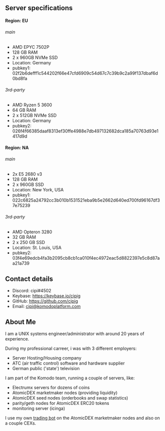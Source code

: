 ## Server specifications

#### Region: EU

###### main
- AMD EPYC 7502P
- 128 GB RAM
- 2 x 960GB NVMe SSD
- Location: Germany
- pubkey1: 02f2b6defff1c544202f66e47cfd6909c54d67c7c39b9c2a99f137dbaf6d0bd8fa

###### 3rd-party
- AMD Ryzen 5 3600
- 64 GB RAM
- 2 x 512GB NVMe SSD
- Location: Germany
- pubkey2: 026f4f66385daaf8313ef30ffe4988e7db497132682dca185a70763d93e1417d9d

#### Region: NA

###### main
- 2x E5 2680 v3
- 128 GB RAM
- 2 x 960GB SSD
- Location: New York, USA
- pubkey1: 022c6825a24792cc3b010b1531521eba9b5e2662d640ed700fd96167df37e75239

###### 3rd-party
- AMD Opteron 3280
- 32 GB RAM
- 2 x 250 GB SSD
- Location: St. Louis, USA
- pubkey2: 03f4e69edcb4fa3b2095cb8cb1ca010f4ec4972eac5d8822397e5c8d87aa21a739


## Contact details

- Discord: cipi#4502
- Keybase: https://keybase.io/cipig
- GitHub: https://github.com/cipig
- Email: cipi@komodoplatform.com


## About Me

I am a UNIX systems engineer/administrator with around 20 years of experience.

During my professional carreer, i was with 3 different employers:

* Server Hosting/Housing company
* ATC (air traffic control) software and hardware supplier
* German public ('state') television

I am part of the Komodo team, running a couple of servers, like:

* Electrumx servers for dozens of coins
* AtomicDEX marketmaker nodes (providing liquidity)
* AtomicDEX seed nodes (orderbooks and swap statistics)
* parity/geth nodes for AtomicDEX ERC20 tokens
* monitoring server (icinga)

I use my own [trading bot](https://github.com/cipig/mmtools) on the AtomicDEX marketmaker nodes and also on a couple CEXs.
